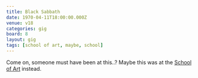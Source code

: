 ```yaml
---
title: Black Sabbath
date: 1970-04-11T18:00:00.000Z
venue: v18
categories: gig
board: 8
layout: gig
tags: [school of art, maybe, school]
---
```

Come on, someone must have been at this..? Maybe this was at the <a href="/wiki/school+of+art">School of Art</a> instead.